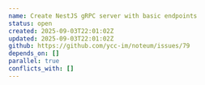 ```yaml
---
name: Create NestJS gRPC server with basic endpoints
status: open
created: 2025-09-03T22:01:02Z
updated: 2025-09-03T22:01:02Z
github: https://github.com/ycc-im/noteum/issues/79
depends_on: []
parallel: true
conflicts_with: []
---
```



